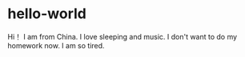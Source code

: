 # hello-world

Hi！
I am from China. I love sleeping and music.
I don't want to do my homework now.
I am so tired.
